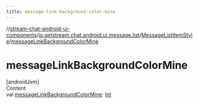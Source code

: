 ```yaml
---
title: message-link-background-color-mine
---
```

//[stream-chat-android-ui-components](../../../index.md)/[io.getstream.chat.android.ui.message.list](../index.md)/[MessageListItemStyle](index.md)/[messageLinkBackgroundColorMine](messageLinkBackgroundColorMine.md)



# messageLinkBackgroundColorMine  
[androidJvm]  
Content  
val [messageLinkBackgroundColorMine](messageLinkBackgroundColorMine.md): [Int](https://kotlinlang.org/api/latest/jvm/stdlib/kotlin/-int/index.html)  



